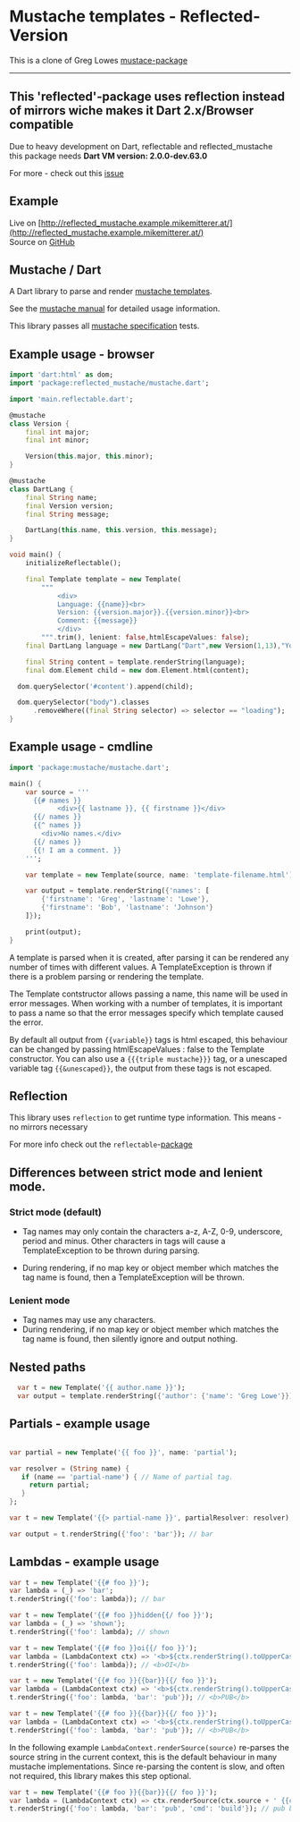 # Mustache templates - Reflected-Version

This is a clone of Greg Lowes [mustace-package](https://github.com/xxgreg/mustache)

----------------------------------------------------------------------------------------------------
**This 'reflected'-package uses reflection instead of mirrors wiche makes it Dart 2.x/Browser compatible**  
----------------------------------------------------------------------------------------------------

Due to heavy development on Dart, reflectable and reflected_mustache   
this package needs **Dart VM version: 2.0.0-dev.63.0**

For more - check out this [issue](https://github.com/dart-lang/reflectable/issues/136)  

## Example

Live on [http://reflected_mustache.example.mikemitterer.at/](http://reflected_mustache.example.mikemitterer.at/)  
Source on [GitHub](https://github.com/MikeMitterer/reflected_mustache/tree/master/example/browser/reflection)

## Mustache / Dart

A Dart library to parse and render [mustache templates](https://mustache.github.io/).

See the [mustache manual](http://mustache.github.com/mustache.5.html) for detailed usage information.

This library passes all [mustache specification](https://github.com/mustache/spec/tree/master/specs) tests.

## Example usage - browser

```dart
import 'dart:html' as dom;
import 'package:reflected_mustache/mustache.dart';

import 'main.reflectable.dart';

@mustache
class Version {
    final int major;
    final int minor;

    Version(this.major, this.minor);
}

@mustache
class DartLang {
    final String name;
    final Version version;
    final String message;

    DartLang(this.name, this.version, this.message);
}

void main() {
    initializeReflectable();

    final Template template = new Template(
        """
            <div>
            Language: {{name}}<br>
            Version: {{version.major}}.{{version.minor}}<br>
            Comment: {{message}}
            </div>
        """.trim(), lenient: false,htmlEscapeValues: false);
    final DartLang language = new DartLang("Dart",new Version(1,13),"Your Dart app is running.");

    final String content = template.renderString(language);
    final dom.Element child = new dom.Element.html(content);

  dom.querySelector('#content').append(child);

  dom.querySelector("body").classes
      .removeWhere((final String selector) => selector == "loading");
}
```

## Example usage - cmdline
```dart
import 'package:mustache/mustache.dart';

main() {
	var source = '''
	  {{# names }}
            <div>{{ lastname }}, {{ firstname }}</div>
	  {{/ names }}
	  {{^ names }}
	    <div>No names.</div>
	  {{/ names }}
	  {{! I am a comment. }}
	''';

	var template = new Template(source, name: 'template-filename.html');

	var output = template.renderString({'names': [
		{'firstname': 'Greg', 'lastname': 'Lowe'},
		{'firstname': 'Bob', 'lastname': 'Johnson'}
	]});

	print(output);
}
```

A template is parsed when it is created, after parsing it can be rendered any number of times with different values. A TemplateException is thrown if there is a problem parsing or rendering the template.

The Template contstructor allows passing a name, this name will be used in error messages. When working with a number of templates, it is important to pass a name so that the error messages specify which template caused the error.

By default all output from `{{variable}}` tags is html escaped, this behaviour can be changed by passing htmlEscapeValues : false to the Template constructor. You can also use a `{{{triple mustache}}}` tag, or a unescaped variable tag `{{&unescaped}}`, the output from these tags is not escaped.

## Reflection

This library uses `reflection` to get runtime type information. This means - no mirrors necessary

For more info check out the `reflectable`-[package](https://pub.dartlang.org/packages/reflectable)

## Differences between strict mode and lenient mode.

### Strict mode (default)

* Tag names may only contain the characters a-z, A-Z, 0-9, underscore, period and minus. Other characters in tags will cause a TemplateException to be thrown during parsing.

* During rendering, if no map key or object member which matches the tag name is found, then a TemplateException will be thrown.

### Lenient mode

* Tag names may use any characters.
* During rendering, if no map key or object member which matches the tag name is found, then silently ignore and output nothing.

## Nested paths

```dart
  var t = new Template('{{ author.name }}');
  var output = template.renderString({'author': {'name': 'Greg Lowe'}});
```

## Partials - example usage

```dart

var partial = new Template('{{ foo }}', name: 'partial');

var resolver = (String name) {
   if (name == 'partial-name') { // Name of partial tag.
     return partial;
   }
};

var t = new Template('{{> partial-name }}', partialResolver: resolver);

var output = t.renderString({'foo': 'bar'}); // bar

```

## Lambdas - example usage

```dart
var t = new Template('{{# foo }}');
var lambda = (_) => 'bar';
t.renderString({'foo': lambda}); // bar
```

```dart
var t = new Template('{{# foo }}hidden{{/ foo }}');
var lambda = (_) => 'shown'};
t.renderString({'foo': lambda); // shown
```

```dart
var t = new Template('{{# foo }}oi{{/ foo }}');
var lambda = (LambdaContext ctx) => '<b>${ctx.renderString().toUpperCase()}</b>';
t.renderString({'foo': lambda}); // <b>OI</b>
```

```dart
var t = new Template('{{# foo }}{{bar}}{{/ foo }}');
var lambda = (LambdaContext ctx) => '<b>${ctx.renderString().toUpperCase()}</b>';
t.renderString({'foo': lambda, 'bar': 'pub'}); // <b>PUB</b>
```

```dart
var t = new Template('{{# foo }}{{bar}}{{/ foo }}');
var lambda = (LambdaContext ctx) => '<b>${ctx.renderString().toUpperCase()}</b>';
t.renderString({'foo': lambda, 'bar': 'pub'}); // <b>PUB</b>
```

In the following example `LambdaContext.renderSource(source)` re-parses the source string in the current context, this is the default behaviour in many mustache implementations. Since re-parsing the content is slow, and often not required, this library makes this step optional.

```dart
var t = new Template('{{# foo }}{{bar}}{{/ foo }}');
var lambda = (LambdaContext ctx) => ctx.renderSource(ctx.source + ' {{cmd}}')};
t.renderString({'foo': lambda, 'bar': 'pub', 'cmd': 'build'}); // pub build
```

